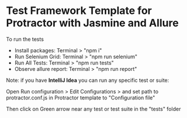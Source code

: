 # Test Framework Template for Protractor with Jasmine and Allure

To run the tests
* Install packages: Terminal > "npm i"
* Run Selenium Grid: Terminal > "npm run selenium"
* Run All Tests: Terminal > "npm run tests" 
* Observe allure report: Terminal > "npm run report" 

Note: if you have **IntelliJ Idea** you can run any specific test or suite:

Open Run configuration > Edit Configurations > and set path to protractor.conf.js in Protractor template to "Configuration file"

Then click on Green arrow near any test or test suite in the "tests" folder